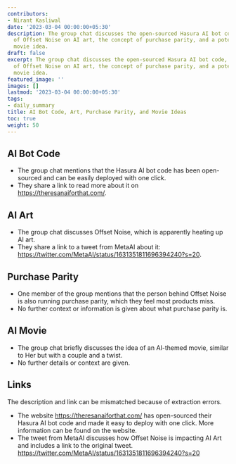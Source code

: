 ```yaml
---
contributors:
- Nirant Kasliwal
date: '2023-03-04 00:00:00+05:30'
description: The group chat discusses the open-sourced Hasura AI bot code, the impact
  of Offset Noise on AI art, the concept of purchase parity, and a potential AI-themed
  movie idea.
draft: false
excerpt: The group chat discusses the open-sourced Hasura AI bot code, the impact
  of Offset Noise on AI art, the concept of purchase parity, and a potential AI-themed
  movie idea.
featured_image: ''
images: []
lastmod: '2023-03-04 00:00:00+05:30'
tags:
- daily_summary
title: AI Bot Code, Art, Purchase Parity, and Movie Ideas
toc: true
weight: 50
---
```


## AI Bot Code

- The group chat mentions that the Hasura AI bot code has been open-sourced and can be easily deployed with one click.
- They share a link to read more about it on https://theresanaiforthat.com/.

## AI Art

- The group chat discusses Offset Noise, which is apparently heating up AI art.
- They share a link to a tweet from MetaAI about it: https://twitter.com/MetaAI/status/1631351811696394240?s=20.

## Purchase Parity

- One member of the group mentions that the person behind Offset Noise is also running purchase parity, which they feel most products miss.
- No further context or information is given about what purchase parity is.

## AI Movie

- The group chat briefly discusses the idea of an AI-themed movie, similar to Her but with a couple and a twist.
- No further details or context are given.

## Links
The description and link can be mismatched because of extraction errors.

- The website https://theresanaiforthat.com/ has open-sourced their Hasura AI bot code and made it easy to deploy with one click. More information can be found on the website.
- The tweet from MetaAI discusses how Offset Noise is impacting AI Art and includes a link to the original tweet. https://twitter.com/MetaAI/status/1631351811696394240?s=20
